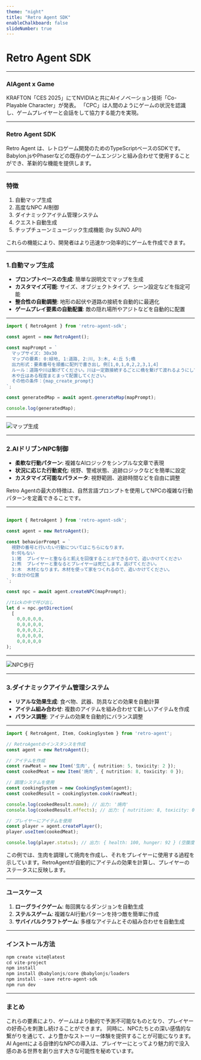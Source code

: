 ```yaml
---
theme: "night"
title: "Retro Agent SDK"
enableChalkboard: false
slideNumber: true
---
```


# Retro Agent SDK

---

### AIAgent x Game

KRAFTON「CES 2025」にてNVIDIAと共にAIイノベーション技術「Co-Playable Character」が発表。
「CPC」は人間のようにゲームの状況を認識し、ゲームプレイヤーと会話をして協力する能力を実現。

---

### Retro Agent SDK

Retro Agent は、レトロゲーム開発のためのTypeScriptベースのSDKです。
Babylon.jsやPhaserなどの既存のゲームエンジンと組み合わせて使用することができ、革新的な機能を提供します。

---

### 特徴

1. 自動マップ生成
2. 高度なNPC AI制御
3. ダイナミックアイテム管理システム
4. クエスト自動生成
5. チップチューンミュージック生成機能 (by SUNO API)

これらの機能により、開発者はより迅速かつ効率的にゲームを作成できます。

---

### 1.自動マップ生成

- **プロンプトベースの生成**: 簡単な説明文でマップを生成
- **カスタマイズ可能**: サイズ、オブジェクトタイプ、シーン設定などを指定可能
- **整合性の自動調整**: 地形の起伏や道路の接続を自動的に最適化
- **ゲームプレイ要素の自動配置**: 敵の隠れ場所やアジトなどを自動的に配置

---

```typescript
import { RetroAgent } from 'retro-agent-sdk';

const agent = new RetroAgent();

const mapPrompt = `
  マップサイズ: 30x30
  マップの要素: 0:緑地, 1:道路, 2:川, 3:木, 4:丘 5;橋
  出力形式：要素番号を順番に配列で書き出し 例[1,0,1,0,2,2,3,1,4]
  ルール：道路や川は繋げてください。川は一定数接続するごとに橋を繋げて渡れるようにしてください。
  木や丘はある程度まとまって配置してください。
  その他の条件：{map_create_prompt}
`;

const generatedMap = await agent.generateMap(mapPrompt);

console.log(generatedMap);
```

---

![マップ生成](./map_create1.gif) 

---

### 2.AIドリブンNPC制御

- **柔軟な行動パターン**: 複雑なAIロジックをシンプルな文章で表現
- **状況に応じた行動変化**: 視野、警戒状態、追跡ロジックなどを簡単に設定
- **カスタマイズ可能なパラメータ**: 視野範囲、追跡時間などを自由に調整

Retro Agentの最大の特徴は、自然言語プロンプトを使用してNPCの複雑な行動パターンを定義できることです。

---

```typescript

import { RetroAgent } from 'retro-agent-sdk';

const agent = new RetroAgent();

const behaviorPrompt = `
  視野の番号と行いたい行動についてはこちらになります。
  0:何もない
  1:猪  プレイヤーと重なると飢えを回復することができるので、追いかけてください
  2:熊  プレイヤーと重なるとプレイヤーは死亡します。逃げてください。
  3:木  木材となります。木材を使って家をつくれるので、追いかけてください。
  9:自分の位置
`;

const npc = await agent.createNPC(mapPrompt);

//tickの中で呼び出し
let d = npc.getDirection(      
  [        
    0,0,0,0,0,
    0,0,0,0,0,
    0,0,0,0,2,
    0,0,0,0,0,
    0,0,0,0,0
);

```

---

![NPC歩行](./map_create1.gif) 

---

### 3.ダイナミックアイテム管理システム

- **リアルな効果生成**: 食べ物、武器、防具などの効果を自動計算
- **アイテム組み合わせ**: 複数のアイテムを組み合わせて新しいアイテムを作成
- **バランス調整**: アイテムの効果を自動的にバランス調整

---

```typescript
import { RetroAgent, Item, CookingSystem } from 'retro-agent';

// RetroAgentのインスタンスを作成
const agent = new RetroAgent();

// アイテムを作成
const rawMeat = new Item('生肉', { nutrition: 5, toxicity: 2 });
const cookedMeat = new Item('焼肉', { nutrition: 8, toxicity: 0 });

// 調理システムを使用
const cookingSystem = new CookingSystem(agent);
const cookedResult = cookingSystem.cook(rawMeat);

console.log(cookedResult.name); // 出力: '焼肉'
console.log(cookedResult.effects); // 出力: { nutrition: 8, toxicity: 0 }

// プレイヤーにアイテムを使用
const player = agent.createPlayer();
player.useItem(cookedMeat);

console.log(player.status); // 出力: { health: 100, hunger: 92 } (空腹度が8減少)
```
この例では、生肉を調理して焼肉を作成し、それをプレイヤーに使用する過程を示しています。RetroAgentが自動的にアイテムの効果を計算し、プレイヤーのステータスに反映します。

---

### ユースケース

1. **ローグライクゲーム**: 毎回異なるダンジョンを自動生成
2. **ステルスゲーム**: 複雑なAI行動パターンを持つ敵を簡単に作成
3. **サバイバルクラフトゲーム**: 多様なアイテムとその組み合わせを自動生成

---

### インストール方法

```javascript
npm create vite@latest
cd vite-project
npm install
npm install @babylonjs/core @babylonjs/loaders
npm install --save retro-agent-sdk
npm run dev
```

---

### まとめ

これらの要素により、ゲームはより動的で予測不可能なものとなり、プレイヤーの好奇心を刺激し続けることができます。
同時に、NPCたちとの深い感情的な繋がりを通じて、より豊かなストーリー体験を提供することが可能になります。
AI Agentによる自律的なNPCの導入は、プレイヤーにとってより魅力的で没入感のある世界を創り出す大きな可能性を秘めています。
